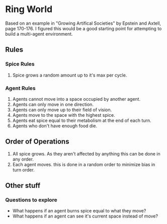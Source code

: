 # Ring World

Based on an example in "Growing Artifical Societies" by Epstein and Axtell, page 170-176. I figured this would be a good starting point for attempting to build a multi-agent environment.

## Rules

### Spice Rules
1) Spice grows a random amount up to it's max per cycle.

### Agent Rules
1) Agents cannot move into a space occupied by another agent.
2) Agents can only move in one direction.
3) Agents can only move up to their field of vision.
4) Agents move to the space with the highest spice.
5) Agents eat spice equal to their metabolism at the end of each turn.
6) Agents who don't have enough food die.

## Order of Operations

1) All spice grows. As they aren't affected by anything this can be done in any order.
2) Each agent moves. this is done in a random order to minimize bias in turn order.

## Other stuff

### Questions to explore
- What happens if an agent burns spice equal to what they move?
- What happens if an agent can see it's current space instead of move?